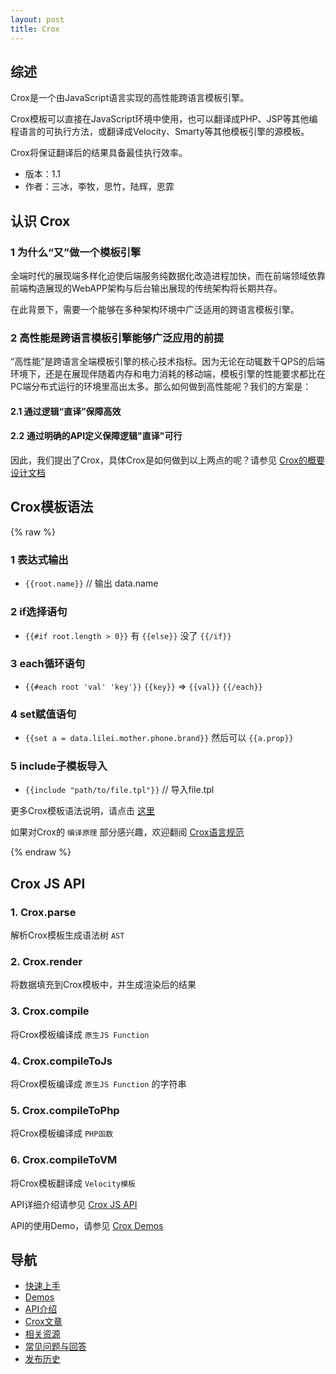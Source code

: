 ```yaml
---
layout: post
title: Crox
---
```


## 综述

Crox是一个由JavaScript语言实现的高性能跨语言模板引擎。

Crox模板可以直接在JavaScript环境中使用，也可以翻译成PHP、JSP等其他编程语言的可执行方法，或翻译成Velocity、Smarty等其他模板引擎的源模板。

Crox将保证翻译后的结果具备最佳执行效率。

* 版本：1.1
* 作者：三冰，李牧，思竹，陆辉，思霏

## 认识 Crox

### 1 为什么“又”做一个模板引擎

全端时代的展现端多样化迫使后端服务纯数据化改造进程加快，而在前端领域依靠前端构造展现的WebAPP架构与后台输出展现的传统架构将长期共存。

在此背景下，需要一个能够在多种架构环境中广泛适用的跨语言模板引擎。

### 2 高性能是跨语言模板引擎能够广泛应用的前提

“高性能”是跨语言全端模板引擎的核心技术指标。因为无论在动辄数千QPS的后端环境下，还是在展现伴随着内存和电力消耗的移动端，模板引擎的性能要求都比在PC端分布式运行的环境里高出太多。那么如何做到高性能呢？我们的方案是：

#### 2.1 通过逻辑“直译”保障高效

#### 2.2 通过明确的API定义保障逻辑"直译"可行

因此，我们提出了Crox，具体Crox是如何做到以上两点的呢？请参见 [Crox的概要设计文档](./articles/crox_design_overview)

## Crox模板语法

{% raw %}


### 1 表达式输出

- `{{root.name}}` // 输出 data.name

### 2 if选择语句

- `{{#if root.length > 0}}` 有 `{{else}}` 没了 `{{/if}}`

### 3 each循环语句

- `{{#each root 'val' 'key'}}` `{{key}}` => `{{val}}` `{{/each}}`

### 4 set赋值语句

- `{{set a = data.lilei.mother.phone.brand}}` 然后可以 `{{a.prop}}`

### 5 include子模板导入

- `{{include "path/to/file.tpl"}}` // 导入file.tpl

更多Crox模板语法说明，请点击 [这里](./apis/tpl-api)

如果对Crox的 `编译原理` 部分感兴趣，欢迎翻阅 [Crox语言规范](./articles/crox_spec)

{% endraw %}



## Crox JS API

### 1. Crox.parse

解析Crox模板生成语法树 `AST`

### 2. Crox.render

将数据填充到Crox模板中，并生成渲染后的结果

### 3. Crox.compile

将Crox模板编译成 `原生JS Function`

### 4. Crox.compileToJs

将Crox模板编译成 `原生JS Function` 的字符串

### 5. Crox.compileToPhp

将Crox模板编译成 `PHP函数`

### 6. Crox.compileToVM

将Crox模板翻译成 `Velocity模板`

API详细介绍请参见 [Crox JS API](/crox/apis/js-api)

API的使用Demo，请参见 [Crox Demos](/crox/demos)

## 导航

- [快速上手](./tutorials)
- [Demos](./demos)
- [API介绍](./apis)
- [Crox文章](./articles)
- [相关资源](./resources)
- [常见问题与回答](./faq)
- [发布历史](./releases)
